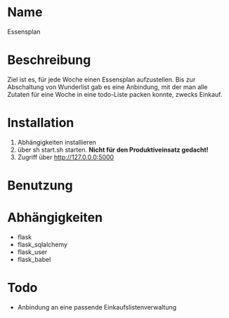 # Name
Essensplan

# Beschreibung
Ziel ist es, für jede Woche einen Essensplan aufzustellen. Bis zur Abschaltung von Wunderlist gab es eine Anbindung, mit der man alle Zutaten für eine Woche in eine todo-Liste packen konnte, zwecks Einkauf.

# Installation
1. Abhängigkeiten installieren
2. über sh start.sh starten. **Nicht für den Produktiveinsatz gedacht!**
3. Zugriff über http://127.0.0.0:5000

# Benutzung



# Abhängigkeiten
- flask
- flask_sqlalchemy
- flask_user
- flask_babel


# Todo
- Anbindung an eine passende Einkaufslistenverwaltung
